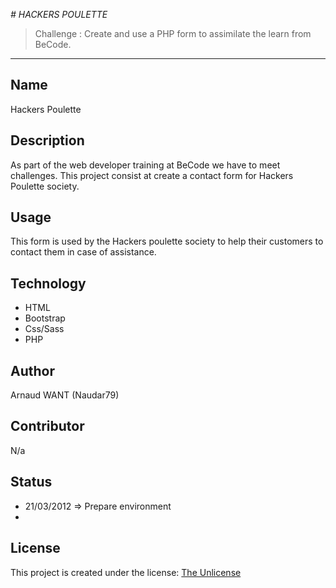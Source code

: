 *# HACKERS POULETTE*

  > Challenge : Create and use a PHP form to assimilate the learn from BeCode.


- - -


## Name
 
  Hackers Poulette
  

## Description

  As part of the web developer training at BeCode we have to meet challenges.
  This project consist at create a contact form for Hackers Poulette society. 


## Usage

  This form is used by the Hackers poulette society to help their customers to contact them in case of assistance. 


## Technology 

  - HTML
  - Bootstrap
  - Css/Sass
  - PHP

## Author
  
  Arnaud WANT (Naudar79)
 

## Contributor

  N/a
  

## Status
 
  - 21/03/2012 => Prepare environment
  - 


## License
  This project is created under the license: [The Unlicense](https://choosealicense.com/licenses/unlicense/)
